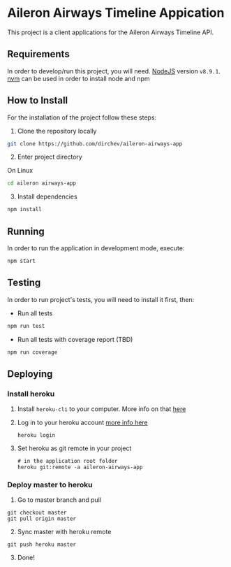 # Aileron Airways Timeline Appication

This project is a client applications for the Aileron Airways Timeline API.

## Requirements

In order to develop/run this project, you will need. [NodeJS](https://nodejs.org) version `v8.9.1`. [nvm](https://github.com/creationix/nvm) can be used in order to install node and npm

## How to Install

For the installation of the project follow these steps:

1. Clone the repository locally

```bash
git clone https://github.com/dirchev/aileron-airways-app
```

2. Enter project directory

On Linux

```bash
cd aileron airways-app
```

3. Install dependencies

```bash
npm install
```

## Running

In order to run the application in development mode, execute:

```bash
npm start
```

## Testing

In order to run project's tests, you will need to install it first, then:

* Run all tests

```bash
npm run test
```

* Run all tests with coverage report (TBD)

```bash
npm run coverage
```

## Deploying

### Install heroku

1. Install `heroku-cli` to your computer. More info on that [here](https://devcenter.heroku.com/articles/heroku-cli#download-and-install)

2. Log in to your heroku account [more info here](https://devcenter.heroku.com/articles/heroku-cli#getting-started)

   ```
   heroku login
   ```

3. Set heroku as git remote in your project

   ```
   # in the application root folder
   heroku git:remote -a aileron-airways-app
   ```

### Deploy master to heroku

1. Go to master branch and pull

```
git checkout master
git pull origin master
```

2. Sync master with heroku remote

```
git push heroku master
```

3. Done!
